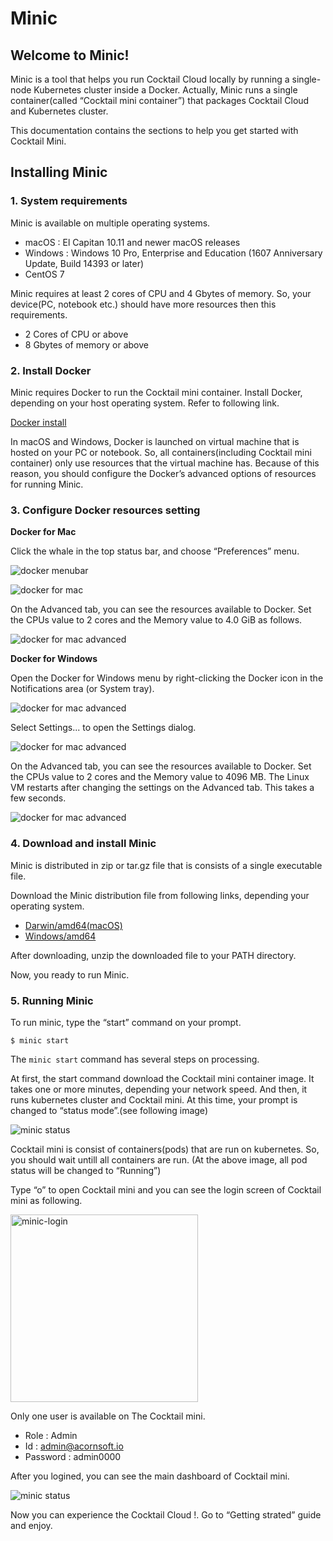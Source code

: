 # Minic

## Welcome to Minic!

Minic is a tool that helps you run Cocktail Cloud locally by running a single-node Kubernetes cluster inside a Docker. Actually, Minic runs a single container(called “Cocktail mini container”) that packages Cocktail Cloud and Kubernetes cluster.

This documentation contains the sections to help you get started with Cocktail Mini.

## Installing Minic

### 1. System requirements

Minic is available on multiple operating systems.

* macOS : El Capitan 10.11 and newer macOS releases
* Windows : Windows 10 Pro, Enterprise and Education (1607 Anniversary Update, Build 14393 or later)
* CentOS 7

Minic requires at least 2 cores of CPU and 4 Gbytes of memory. So, your device(PC, notebook etc.) should have more resources then this requirements.

* 2 Cores of CPU or above
* 8 Gbytes of memory or above

### 2. Install Docker

Minic requires Docker to run the Cocktail mini container. Install Docker, depending on your host operating system. Refer to following link.

[Docker install](https://docs.docker.com/install/)

In macOS and Windows, Docker is launched on virtual machine that is hosted on your PC
or notebook. So, all containers(including Cocktail mini container) only use resources that the virtual machine has.
Because of this reason, you should configure the Docker’s advanced options of resources for running Minic.

### 3. Configure Docker resources setting

**Docker for Mac**

Click the whale in the top status bar, and choose “Preferences” menu.

![docker menubar](.//assets/images/whale-in-menu-bar.png)

![docker for mac](./assets/images/Get_started_with_Docker_for_Mac___Docker_Documentation.png)

On the Advanced tab, you can see the resources available to Docker. Set the CPUs value to 2 cores and the Memory value to 4.0 GiB as follows.

![docker for mac advanced](./assets/images/Advanced.png)

**Docker for Windows**

Open the Docker for Windows menu by right-clicking the Docker icon in the Notifications area (or System tray).

![docker for mac advanced](./assets/images/Get_started_with_Docker_for_Windows___Docker_Documentation.png)

Select Settings... to open the Settings dialog.

![docker for mac advanced](./assets/images/Get_started_with_Docker_for_Windows___Docker_Documentation2.png)

On the Advanced tab, you can see the resources available to Docker. Set the CPUs value to 2 cores and the Memory value to 4096 MB. The Linux VM restarts after changing the settings on the Advanced tab. This takes a few seconds.

![docker for mac advanced](./assets/images/Get_started_with_Docker_for_Windows___Docker_Documentation3.png)

### 4. Download and install Minic

Minic is distributed in zip or tar.gz file that is consists of a single executable file.

Download the Minic distribution file from following links, depending your operating system.

* [Darwin/amd64(macOS)](https://github.com/acornapps/minic-home/releases/download/v0.3/minic-darwin-amd64.zip)
* [Windows/amd64](https://github.com/acornapps/minic-home/releases/download/v0.3/minic-windows-amd64.zip)

After downloading, unzip the downloaded file to your PATH directory.

Now, you ready to run Minic.

### 5. Running Minic

To run minic, type the “start” command on your prompt.

```
$ minic start
```

The `minic start` command has several steps on processing.

At first, the start command download the Cocktail mini container image. It takes one or more minutes, depending your network speed. And then, it runs kubernetes cluster and Cocktail mini. At this time, your prompt is changed to “status mode”.(see following image)

![minic status](./assets/images/minic-status.png)

Cocktail mini is consist of containers(pods) that are run on kubernetes. So, you should wait untill all containers are run. (At the above image, all pod status will be changed to “Running”)

Type “o” to open Cocktail mini and you can see the login screen of Cocktail mini as following.

<img src="./assets/images/minic-login.png" alt="minic-login" style="width: 300px;"/>

Only one user is available on The Cocktail mini.

* Role : Admin
* Id : admin@acornsoft.io
* Password : admin0000

After you logined, you can see the main dashboard of Cocktail mini.

![minic status](./assets/images/minic-dashboard.png)

Now you can experience the Cocktail Cloud !. Go to “Getting strated” guide and enjoy.
